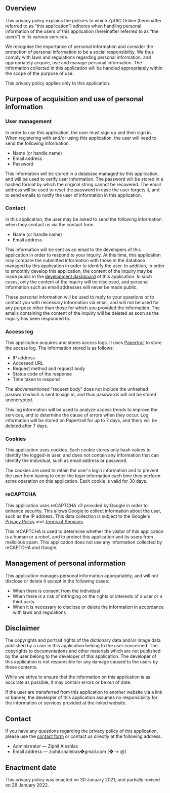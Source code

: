 <!-- title: Privacy policy -->


## Overview
This privacy policy explains the policies to which ZpDIC Online (hereinafter referred to as “this application”) adheres when handling personal information of the users of this application (hereinafter referred to as “the users”) in its various services.

We recognise the importance of personal information and consider the protection of personal information to be a social responsibility.
We thus comply with laws and regulations regarding personal information, and appropriately acquire, use and manage personal information.
The information collected in this application will be handled appropriately within the scope of the purpose of use.

This privacy policy applies only to this application.

## Purpose of acquisition and use of personal information
### User management
In order to use this application, the user must sign up and then sign in.
When registering with and/or using this application, the user will need to send the following information.

- Name (or handle name)
- Email address
- Password

This information will be stored in a database managed by this application, and will be used to verify user information.
The password will be stored in a hashed format by which the original string cannot be recovered.
The email address will be used to reset the password in case the user forgets it, and to send emails to notify the user of information in this application.

### Contact
In this application, the user may be asked to send the following information when they contact us via the contact form.

- Name (or handle name)
- Email address

This information will be sent as an email to the developers of this application in order to respond to your inquiry.
At this time, this application may compare the submitted information with those in the database managed by this application in order to identify the user.
In addition, in order to smoothly develop this application, the content of the inquiry may be made public in the [development dashboard](https://ziphil.notion.site/ZpDIC-Online-987030f6505e4cf1ba8fe08121584d93) of this application.
In such cases, only the content of the inquiry will be disclosed, and personal information such as email addresses will never be made public.

These personal information will be used to reply to your questions or to contact you with necessary information via email, and will not be used for any purpose other than those for which you provided the information.
The emails containing the content of the inquiry will be deleted as soon as the inquiry has been responded to.

### Access log
This application acquires and stores access logs.
It uses [Papertrail](https://www.papertrail.com/) to store the access log.
The information stored is as follows:

- IP address
- Accessed URL
- Request method and request body
- Status code of the response
- Time taken to respond

The abovementioned “request body” does not include the unhashed password which is sent to sign in, and thus passwords will not be stored unencrypted.

This log information will be used to analyze access trends to improve the services, and to determine the cause of errors when they occur.
Log information will be stored on Papertrail for up to 7 days, and thery will be deleted after 7 days.

### Cookies
This application uses cookies.
Each cookie stores only hash values to identify the logged-in user, and does not contain any information that can identify the individual, such as email address or password.

The cookies are used to retain the user's login information and to prevent the user from having to enter the login information each time they perform some operation on this application.
Each cookie is valid for 30 days.

### reCAPTCHA
This application uses reCAPTCHA v3 provided by Google in order to enhance security.
This allows Google to collect information about the user, such as the IP address.
This data collection is subject to the Google's [Privacy Policy](https://policies.google.com/privacy) and [Terms of Services](https://policies.google.com/terms).

This reCAPTCHA is used to determine whether the visitor of this application is a human or a robot, and to protect this application and its users from malicious spam.
This application does not use any information collected by reCAPTCHA and Google.

## Management of personal information
This application manages personal information appropriately, and will not disclose or delete it except in the following cases:

- When there is consent from the individual
- When there is a risk of infringing on the rights or interests of a user or a third party
- When it is necessary to disclose or delete the information in accordance with laws and regulations

## Disclaimer
The copyrights and portrait rights of the dictionary data and/or image data published by a user in this application belong to the user concerned.
The copyrights to documentations and other materials which are not published by the user belong to the developer of this application.
The developer of this application is not responsible for any damage caused to the users by these contents.

While we strive to ensure that the information on this application is as accurate as possible, it may contain errors or be out of date.

If the user are transferred from this application to another website via a link or banner, the developer of this application assumes no responsibility for the information or services provided at the linked website.

## Contact
If you have any questions regarding the privacy policy of this application, please use the [contact form](/contact) or contact us directly at the following address:

- Administrator — Ziphil Aleshlas
- Email address — ziphil.shaleiras❖gmail.com (❖ → @)

## Enactment date
This privacy policy was enacted on 30 January 2021, and partially revised on 28 January 2022.